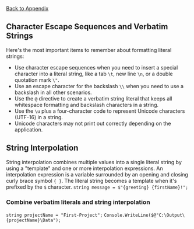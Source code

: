 <a href="README.md">Back to Appendix</a>

## Character Escape Sequences and Verbatim Strings
Here's the most important items to remember about formatting literal strings:

- Use character escape sequences when you need to insert a special character into a literal string, like a tab ```\t```, new line ```\n```, or a double quotation mark ```\"```.
- Use an escape character for the backslash ```\\``` when you need to use a backslash in all other scenarios.
- Use the ```@``` directive to create a verbatim string literal that keeps all whitespace formatting and backslash characters in a string.
- Use the ```\u``` plus a four-character code to represent Unicode characters (UTF-16) in a string.
- Unicode characters may not print out correctly depending on the application.

## String Interpolation
String interpolation combines multiple values into a single literal string by using a "template" and one or more interpolation expressions. An interpolation expression is a variable surrounded by an opening and closing curly brace symbol ```{ }```. The literal string becomes a template when it's prefixed by the ```$``` character.
```string message = $"{greeting} {firstName}!";```

### Combine verbatim literals and string interpolation
```string projectName = "First-Project";```
```Console.WriteLine($@"C:\Output\{projectName}\Data");```

